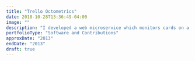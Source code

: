 ```yaml
---
title: "Trello Octometrics"
date: 2018-10-28T13:36:49-04:00
image: ""
description: "I developed a web microservice which monitors cards on a Trello TODO board and displays productivity trends via a stock OHLC graph as well as capturing several other metrics."
portfolioType: "Software and Contributions"
approxDate: "2013"
endDate: "2013"
draft: true
---
```


